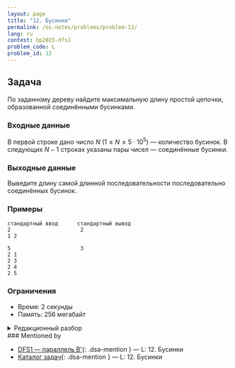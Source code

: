 ```yaml
---
layout: page
title: "12. Бусинки"
permalink: /oi-notes/problems/problem-12/
lang: ru
contest: bp2025-dfs1
problem_code: L
problem_id: 12
---
```


## Задача

По заданному дереву найдите максимальную длину простой цепочки, образованной соединёнными бусинками.

### Входные данные

В первой строке дано число $N$ ($1 \leqslant N \leqslant 5 \cdot 10^5$) — количество бусинок. В следующих $N-1$ строках указаны пары чисел — соединённые бусинки.

### Выходные данные

Выведите длину самой длинной последовательности последовательно соединённых бусинок.

### Примеры

```
стандартный ввод      стандартный вывод
2                      2
1 2

5                      3
2 1
2 3
2 4
2 5
```

### Ограничения

- Время: 2 секунды
- Память: 256 мегабайт

<details class="dsa-toggle">
<summary>Редакционный разбор</summary>

Рассматриваем граф как дерево. Самая длинная цепочка — это диаметр дерева, длина наибольшего кратчайшего пути. Находим его двойным BFS/DFS: запускаем обход из произвольной вершины, находим самую дальнюю $v$, затем запускаем второй обход из $v$ и берём максимум расстояний. Он и будет ответом.

Когда $N = 1$, диаметр равен $1$ по условию (одна бусинка). В реализации достаточно обработать этот случай отдельно или позволить алгоритму вернуть $0$ рёбер и добавить $1$.

Оба обхода работают за $O(N)$ и укладываются по памяти.

</details>
### Mentioned by

<!-- dsa-mentioned-by:start -->
- [DFS1 — параллель B'](../../../bp2025/contests/dfs1/){: .dsa-mention } — L: 12. Бусинки
- [Каталог задач](../../../problems/){: .dsa-mention } — L: 12. Бусинки
<!-- dsa-mentioned-by:end -->

